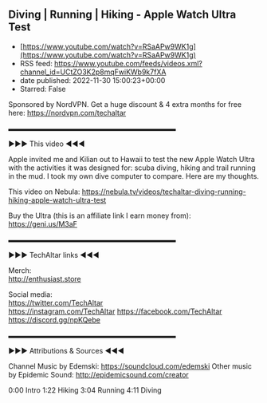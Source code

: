 ## Diving | Running | Hiking - Apple Watch Ultra Test
 - [https://www.youtube.com/watch?v=RSaAPw9WK1g](https://www.youtube.com/watch?v=RSaAPw9WK1g)
 - RSS feed: https://www.youtube.com/feeds/videos.xml?channel_id=UCtZO3K2p8mqFwiKWb9k7fXA
 - date published: 2022-11-30 15:00:23+00:00
 - Starred: False

Sponsored by NordVPN. Get a huge discount & 4 extra months for free here: https://nordvpn.com/techaltar
 
 ▬▬▬▬▬▬▬▬▬▬▬▬▬▬▬▬▬▬▬▬▬▬▬▬  

►►► This video ◄◄◄  

Apple invited me and Kilian out to Hawaii to test the new Apple Watch Ultra with the activities it was designed for: scuba diving, hiking and trail running in the mud. I took my own dive computer to compare. Here are my thoughts. 

This video on Nebula: https://nebula.tv/videos/techaltar-diving-running-hiking-apple-watch-ultra-test

Buy the Ultra (this is an affiliate link I earn money from): https://geni.us/M3aF

 ▬▬▬▬▬▬▬▬▬▬▬▬▬▬▬▬▬▬▬▬▬▬▬▬  

►►► TechAltar links ◄◄◄  

Merch:  
http://enthusiast.store   

Social media:  
https://twitter.com/TechAltar  
https://instagram.com/TechAltar 
https://facebook.com/TechAltar  
https://discord.gg/npKQebe  

▬▬▬▬▬▬▬▬▬▬▬▬▬▬▬▬▬▬▬▬▬▬▬▬  

►►► Attributions & Sources ◄◄◄  

Channel Music by Edemski: https://soundcloud.com/edemski
Other music by Epidemic Sound: http://epidemicsound.com/creator

0:00 Intro
1:22 Hiking
3:04 Running
4:11 Diving
